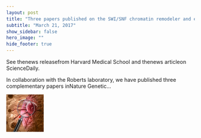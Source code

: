 ```yaml
---
layout: post
title: "Three papers published on the SWI/SNF chromatin remodeler and enhancers"
subtitle: "March 21, 2017"
show_sidebar: false
hero_image: ""
hide_footer: true
---
```


See thenews releasefrom Harvard Medical School and thenews articleon ScienceDaily.

In collaboration with the Roberts laboratory, we have published three complementary papers inNature Genetic...

![Image](/img/news-images/cancer-celllarge.jpg)

